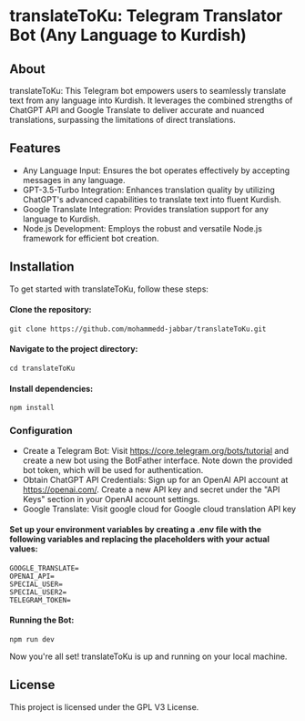 # translateToKu: Telegram Translator Bot (Any Language to Kurdish)

## About

translateToKu: This Telegram bot empowers users to seamlessly translate text from any language into Kurdish. It leverages the combined strengths of ChatGPT API and Google Translate to deliver accurate and nuanced translations, surpassing the limitations of direct translations.

## Features

- Any Language Input: Ensures the bot operates effectively by accepting messages in any language.
- GPT-3.5-Turbo Integration: Enhances translation quality by utilizing ChatGPT's advanced capabilities to translate text into fluent Kurdish.
- Google Translate Integration: Provides translation support for any language to Kurdish.
- Node.js Development: Employs the robust and versatile Node.js framework for efficient bot creation.

## Installation

To get started with translateToKu, follow these steps:

#### Clone the repository:

    git clone https://github.com/mohammedd-jabbar/translateToKu.git

#### Navigate to the project directory:

    cd translateToKu

#### Install dependencies:

    npm install

### Configuration

- Create a Telegram Bot: Visit https://core.telegram.org/bots/tutorial and create a new bot using the BotFather interface. Note down the provided bot token, which will be used for authentication.
- Obtain ChatGPT API Credentials: Sign up for an OpenAI API account at https://openai.com/. Create a new API key and secret under the "API Keys" section in your OpenAI account settings.
- Google Translate: Visit google cloud for Google cloud translation API key

#### Set up your environment variables by creating a .env file with the following variables and replacing the placeholders with your actual values:

    GOOGLE_TRANSLATE=
    OPENAI_API=
    SPECIAL_USER=
    SPECIAL_USER2=
    TELEGRAM_TOKEN=

#### Running the Bot:

    npm run dev

Now you're all set! translateToKu is up and running on your local machine.

## License

This project is licensed under the GPL V3 License.

